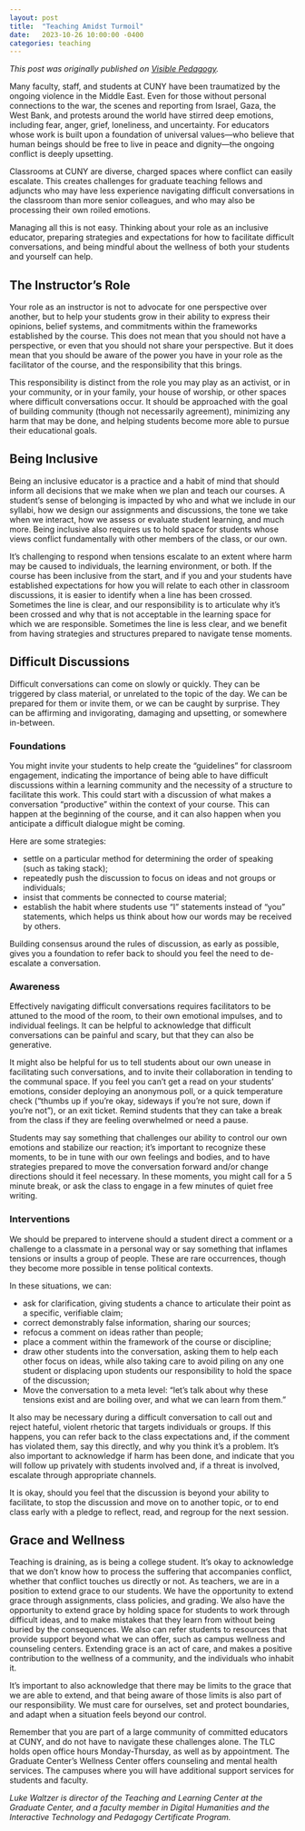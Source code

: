 ```yaml
---
layout: post
title:  "Teaching Amidst Turmoil"
date:   2023-10-26 10:00:00 -0400
categories: teaching
---
```


*This post was originally published on [Visible Pedagogy](https://vp.commons.gc.cuny.edu/2023/10/26/teaching-amidst-turmoil/).*

Many faculty, staff, and students at CUNY have been traumatized by the ongoing violence in the Middle East. Even for those without personal connections to the war, the scenes and reporting from Israel, Gaza, the West Bank, and protests around the world have stirred deep emotions, including fear, anger, grief, loneliness, and uncertainty. For educators whose work is built upon a foundation of universal values—who believe that human beings should be free to live in peace and dignity—the ongoing conflict is deeply upsetting.

Classrooms at CUNY are diverse, charged spaces where conflict can easily escalate. This creates challenges for graduate teaching fellows and adjuncts who may have less experience navigating difficult conversations in the classroom than more senior colleagues, and who may also be processing their own roiled emotions.

Managing all this is not easy. Thinking about your role as an inclusive educator, preparing strategies and expectations for how to facilitate difficult conversations, and being mindful about the wellness of both your students and yourself can help.

## The Instructor’s Role

Your role as an instructor is not to advocate for one perspective over another, but to help your students grow in their ability to express their opinions, belief systems, and commitments within the frameworks established by the course. This does not mean that you should not have a perspective, or even that you should not share your perspective. But it does mean that you should be aware of the power you have in your role as the facilitator of the course, and the responsibility that this brings.

This responsibility is distinct from the role you may play as an activist, or in your community, or in your family, your house of worship, or other spaces where difficult conversations occur. It should be approached with the goal of building community (though not necessarily agreement), minimizing any harm that may be done, and helping students become more able to pursue their educational goals.

## Being Inclusive

Being an inclusive educator is a practice and a habit of mind that should inform all decisions that we make when we plan and teach our courses. A student’s sense of belonging is impacted by who and what we include in our syllabi, how we design our assignments and discussions, the tone we take when we interact, how we assess or evaluate student learning, and much more. Being inclusive also requires us to hold space for students whose views conflict fundamentally with other members of the class, or our own.

It’s challenging to respond when tensions escalate to an extent where harm may be caused to individuals, the learning environment, or both. If the course has been inclusive from the start, and if you and your students have established expectations for how you will relate to each other in classroom discussions, it is easier to identify when a line has been crossed. Sometimes the line is clear, and our responsibility is to articulate why it’s been crossed and why that is not acceptable in the learning space for which we are responsible. Sometimes the line is less clear, and we benefit from having strategies and structures prepared to navigate tense moments.

## Difficult Discussions

Difficult conversations can come on slowly or quickly. They can be triggered by class material, or unrelated to the topic of the day. We can be prepared for them or invite them, or we can be caught by surprise. They can be affirming and invigorating, damaging and upsetting, or somewhere in-between.

### Foundations
You might invite your students to help create the “guidelines” for classroom engagement, indicating the importance of being able to have difficult discussions within a learning community and the necessity of a structure to facilitate this work. This could start with a discussion of what makes a conversation “productive” within the context of your course. This can happen at the beginning of the course, and it can also happen when you anticipate a difficult dialogue might be coming.

Here are some strategies:

- settle on a particular method for determining the order of speaking (such as taking stack);
- repeatedly push the discussion to focus on ideas and not groups or individuals;
- insist that comments be connected to course material;
- establish the habit where students use “I” statements instead of “you” statements, which helps us think about how our words may be received by others.

Building consensus around the rules of discussion, as early as possible, gives you a foundation to refer back to should you feel the need to de-escalate a conversation.

### Awareness
Effectively navigating difficult conversations requires facilitators to be attuned to the mood of the room, to their own emotional impulses, and to individual feelings. It can be helpful to acknowledge that difficult conversations can be painful and scary, but that they can also be generative.

It might also be helpful for us to tell students about our own unease in facilitating such conversations, and to invite their collaboration in tending to the communal space. If you feel you can’t get a read on your students’ emotions, consider deploying an anonymous poll, or a quick temperature check (“thumbs up if you’re okay, sideways if you’re not sure, down if you’re not”), or an exit ticket. Remind students that they can take a break from the class if they are feeling overwhelmed or need a pause.

Students may say something that challenges our ability to control our own emotions and stabilize our reaction; it’s important to recognize these moments, to be in tune with our own feelings and bodies, and to have strategies prepared to move the conversation forward and/or change directions should it feel necessary. In these moments, you might call for a 5 minute break, or ask the class to engage in a few minutes of quiet free writing.

### Interventions
We should be prepared to intervene should a student direct a comment or a challenge to a classmate in a personal way or say something that inflames tensions or insults a group of people. These are rare occurrences, though they become more possible in tense political contexts.

In these situations, we can:

- ask for clarification, giving students a chance to articulate their point as a specific, verifiable claim;
- correct demonstrably false information, sharing our sources;
- refocus a comment on ideas rather than people;
- place a comment within the framework of the course or discipline;
- draw other students into the conversation, asking them to help each other focus on ideas, while also taking care to avoid piling on any one student or displacing upon students our responsibility to hold the space of the discussion;
- Move the conversation to a meta level: “let’s talk about why these tensions exist and are boiling over, and what we can learn from them.”

It also may be necessary during a difficult conversation to call out and reject hateful, violent rhetoric that targets individuals or groups. If this happens, you can refer back to the class expectations and, if the comment has violated them, say this directly, and why you think it’s a problem. It’s also important to acknowledge if harm has been done, and indicate that you will follow up privately with students involved and, if a threat is involved, escalate through appropriate channels.

It is okay, should you feel that the discussion is beyond your ability to facilitate, to stop the discussion and move on to another topic, or to end class early with a pledge to reflect, read, and regroup for the next session.

## Grace and Wellness

Teaching is draining, as is being a college student. It’s okay to acknowledge that we don’t know how to process the suffering that accompanies conflict, whether that conflict touches us directly or not. As teachers, we are in a position to extend grace to our students. We have the opportunity to extend grace through assignments, class policies, and grading. We also have the opportunity to extend grace by holding space for students to work through difficult ideas, and to make mistakes that they learn from without being buried by the consequences. We also can refer students to resources that provide support beyond what we can offer, such as campus wellness and counseling centers. Extending grace is an act of care, and makes a positive contribution to the wellness of a community, and the individuals who inhabit it.

It’s important to also acknowledge that there may be limits to the grace that we are able to extend, and that being aware of those limits is also part of our responsibility. We must care for ourselves, set and protect boundaries, and adapt when a situation feels beyond our control.

Remember that you are part of a large community of committed educators at CUNY, and do not have to navigate these challenges alone. The TLC holds open office hours Monday-Thursday, as well as by appointment. The Graduate Center’s Wellness Center offers counseling and mental health services. The campuses where you will have additional support services for students and faculty.

*Luke Waltzer is director of the Teaching and Learning Center at the Graduate Center, and a faculty member in Digital Humanities and the Interactive Technology and Pedagogy Certificate Program.*
